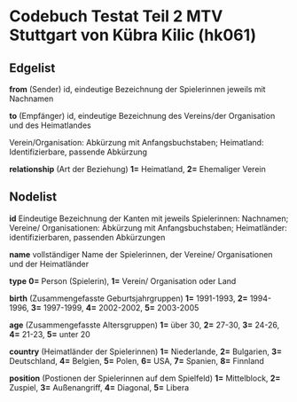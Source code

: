 # Codebuch Testat Teil 2 MTV Stuttgart von Kübra Kilic (hk061)

## Edgelist
**from** 
(Sender) id, eindeutige Bezeichnung der Spielerinnen jeweils mit Nachnamen

**to**
(Empfänger) id, eindeutige Bezeichnung des Vereins/der Organisation und des Heimatlandes

Verein/Organisation: Abkürzung mit Anfangsbuchstaben;
Heimatland: Identifizierbare, passende Abkürzung

**relationship**
(Art der Beziehung)
**1=** Heimatland,
**2=** Ehemaliger Verein

## Nodelist

**id**
Eindeutige Bezeichnung der Kanten mit jeweils
Spielerinnen: Nachnamen;
Vereine/ Organisationen: Abkürzung mit Anfangsbuchstaben;
Heimatländer: identifizierbaren, passenden Abkürzungen

**name**
vollständiger Name der Spielerinnen, der Vereine/ Organisationen und der Heimatländer

**type**
**0=** Person (Spielerin),
**1=** Verein/ Organisation oder Land

**birth**
(Zusammengefasste Geburtsjahrgruppen)
**1=** 1991-1993,
**2=** 1994-1996,
**3=** 1997-1999,
**4=** 2002-2002,
**5=** 2003-2005

**age**
(Zusammengefasste Altersgruppen)
**1=** über 30,
**2=** 27-30,
**3=** 24-26,
**4=** 21-23,
**5=** unter 20

**country**
(Heimatländer der Spielerinnen)
**1=** Niederlande,
**2=** Bulgarien,
**3=** Deutschland,
**4=** Belgien,
**5=** Polen,
**6=** USA,
**7=** Spanien,
**8=** Finnland

**position**
(Postionen der Spielerinnen auf dem Spielfeld)
**1=** Mittelblock,
**2=** Zuspiel,
**3=** Außenangriff,
**4=** Diagonal,
**5=** Libera
